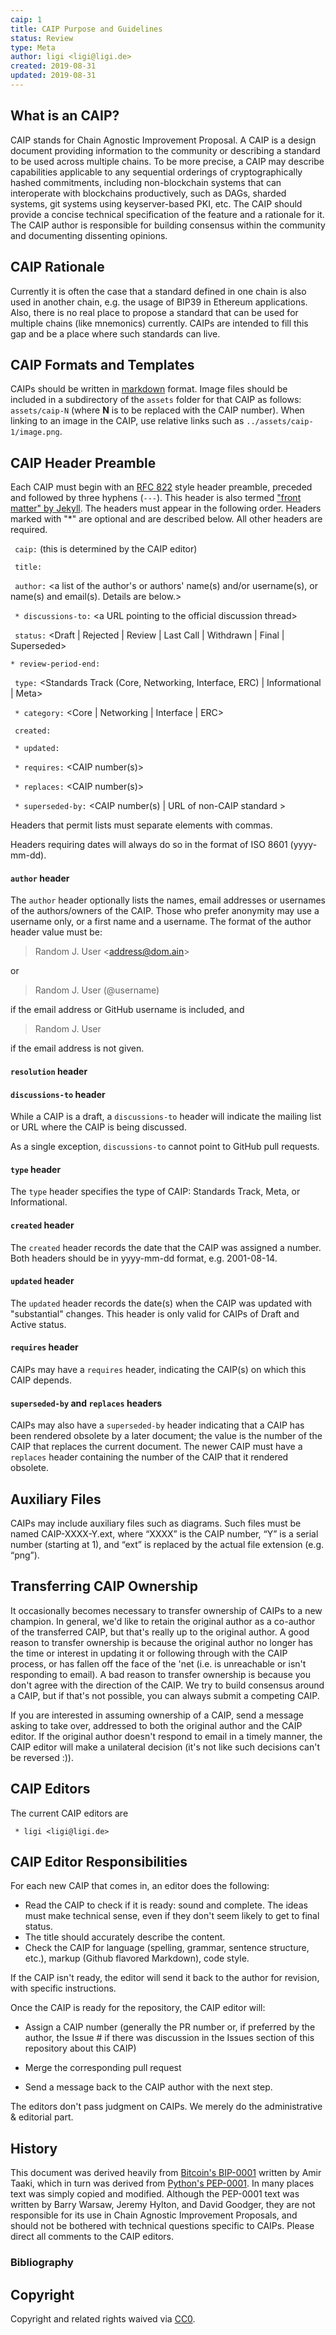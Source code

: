 ```yaml
---
caip: 1
title: CAIP Purpose and Guidelines
status: Review
type: Meta
author: ligi <ligi@ligi.de>
created: 2019-08-31
updated: 2019-08-31
---
```


## What is an CAIP?

CAIP stands for Chain Agnostic Improvement Proposal. A CAIP is a design document providing information to the community or describing a standard to be used across multiple chains. To be more precise, a CAIP may describe capabilities applicable to any sequential orderings of cryptographically hashed commitments, including non-blockchain systems that can interoperate with blockchains productively, such as DAGs, sharded systems, git systems using keyserver-based PKI, etc. The CAIP should provide a concise technical specification of the feature and a rationale for it. The CAIP author is responsible for building consensus within the community and documenting dissenting opinions.

## CAIP Rationale

Currently it is often the case that a standard defined in one chain is also used in another chain, e.g. the usage of BIP39 in Ethereum applications. Also, there is no real place to propose a standard that can be used for multiple chains (like mnemonics) currently. CAIPs are intended to fill this gap and be a place where such standards can live.

## CAIP Formats and Templates

CAIPs should be written in [markdown][] format.
Image files should be included in a subdirectory of the `assets` folder for that CAIP as follows: `assets/caip-N` (where **N** is to be replaced with the CAIP number). When linking to an image in the CAIP, use relative links such as `../assets/caip-1/image.png`.

## CAIP Header Preamble

Each CAIP must begin with an [RFC 822](https://www.ietf.org/rfc/rfc822.txt) style header preamble, preceded and followed by three hyphens (`---`). This header is also termed ["front matter" by Jekyll](https://jekyllrb.com/docs/front-matter/). The headers must appear in the following order. Headers marked with "*" are optional and are described below. All other headers are required.

` caip:` <CAIP number> (this is determined by the CAIP editor)

` title:` <CAIP title>

` author:` <a list of the author's or authors' name(s) and/or username(s), or name(s) and email(s). Details are below.>

` * discussions-to:` \<a URL pointing to the official discussion thread\>

` status:` <Draft | Rejected | Review | Last Call | Withdrawn | Final | Superseded>

`* review-period-end:` <date review period ends>

` type:` <Standards Track (Core, Networking, Interface, ERC)  | Informational | Meta>

` * category:` <Core | Networking | Interface | ERC>

` created:` <date created on>

` * updated:` <comma separated list of dates>

` * requires:` <CAIP number(s)>

` * replaces:` <CAIP number(s)>

` * superseded-by:` <CAIP number(s) | URL of non-CAIP standard >

Headers that permit lists must separate elements with commas.

Headers requiring dates will always do so in the format of ISO 8601 (yyyy-mm-dd).

#### `author` header

The `author` header optionally lists the names, email addresses or usernames of the authors/owners of the CAIP. Those who prefer anonymity may use a username only, or a first name and a username. The format of the author header value must be:

> Random J. User &lt;address@dom.ain&gt;

or

> Random J. User (@username)

if the email address or GitHub username is included, and

> Random J. User

if the email address is not given.

#### `resolution` header

#### `discussions-to` header

While a CAIP is a draft, a `discussions-to` header will indicate the mailing list or URL where the CAIP is being discussed.

As a single exception, `discussions-to` cannot point to GitHub pull requests.

#### `type` header

The `type` header specifies the type of CAIP: Standards Track, Meta, or Informational.

#### `created` header

The `created` header records the date that the CAIP was assigned a number. Both headers should be in yyyy-mm-dd format, e.g. 2001-08-14.

#### `updated` header

The `updated` header records the date(s) when the CAIP was updated with "substantial" changes. This header is only valid for CAIPs of Draft and Active status.

#### `requires` header

CAIPs may have a `requires` header, indicating the CAIP(s) on which this CAIP depends.

#### `superseded-by` and `replaces` headers

CAIPs may also have a `superseded-by` header indicating that a CAIP has been rendered obsolete by a later document; the value is the number of the CAIP that replaces the current document. The newer CAIP must have a `replaces` header containing the number of the CAIP that it rendered obsolete.

## Auxiliary Files

CAIPs may include auxiliary files such as diagrams. Such files must be named CAIP-XXXX-Y.ext, where “XXXX” is the CAIP number, “Y” is a serial number (starting at 1), and “ext” is replaced by the actual file extension (e.g. “png”).

## Transferring CAIP Ownership

It occasionally becomes necessary to transfer ownership of CAIPs to a new champion. In general, we'd like to retain the original author as a co-author of the transferred CAIP, but that's really up to the original author. A good reason to transfer ownership is because the original author no longer has the time or interest in updating it or following through with the CAIP process, or has fallen off the face of the 'net (i.e. is unreachable or isn't responding to email). A bad reason to transfer ownership is because you don't agree with the direction of the CAIP. We try to build consensus around a CAIP, but if that's not possible, you can always submit a competing CAIP.

If you are interested in assuming ownership of a CAIP, send a message asking to take over, addressed to both the original author and the CAIP editor. If the original author doesn't respond to email in a timely manner, the CAIP editor will make a unilateral decision (it's not like such decisions can't be reversed :)).

## CAIP Editors

The current CAIP editors are

` * ligi <ligi@ligi.de>`

## CAIP Editor Responsibilities

For each new CAIP that comes in, an editor does the following:

- Read the CAIP to check if it is ready: sound and complete. The ideas must make technical sense, even if they don't seem likely to get to final status.
- The title should accurately describe the content.
- Check the CAIP for language (spelling, grammar, sentence structure, etc.), markup (Github flavored Markdown), code style.

If the CAIP isn't ready, the editor will send it back to the author for revision, with specific instructions.

Once the CAIP is ready for the repository, the CAIP editor will:

- Assign a CAIP number (generally the PR number or, if preferred by the author, the Issue # if there was discussion in the Issues section of this repository about this CAIP)

- Merge the corresponding pull request

- Send a message back to the CAIP author with the next step.

The editors don't pass judgment on CAIPs. We merely do the administrative & editorial part.

## History

This document was derived heavily from [Bitcoin's BIP-0001] written by Amir Taaki, which in turn was derived from [Python's PEP-0001]. In many places text was simply copied and modified. Although the PEP-0001 text was written by Barry Warsaw, Jeremy Hylton, and David Goodger, they are not responsible for its use in Chain Agnostic Improvement Proposals, and should not be bothered with technical questions specific to CAIPs. Please direct all comments to the CAIP editors.

### Bibliography

[markdown]: https://github.com/adam-p/markdown-here/wiki/Markdown-Cheatsheet
[Bitcoin's BIP-0001]: https://github.com/bitcoin/bips
[Python's PEP-0001]: https://www.python.org/dev/peps/

## Copyright

Copyright and related rights waived via [CC0](../LICENSE).
